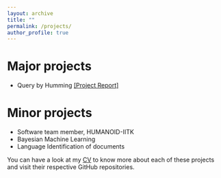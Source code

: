 ```yaml
---
layout: archive
title: ""
permalink: /projects/
author_profile: true
---
```


# Major projects
* Query by Humming [[Project Report]](https://github.com/wasif1508/Query-by-Humming/blob/master/QbH_Report.pdf)

# Minor projects
* Software team member, HUMANOID-IITK
* Bayesian Machine Learning
* Language Identification of documents

You can have a look at my [CV](/cv/) to know more about each of these projects and visit their respective GitHub repositories.
